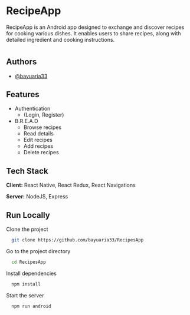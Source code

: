 
# RecipeApp

RecipeApp is an Android app designed to exchange and discover recipes for cooking various dishes. It enables users to share recipes, along with detailed ingredient and cooking instructions.

#
## Authors

- [@bayuaria33](https://github.com/bayuaria33)


## Features

- Authentication 
    * (Login, Register)
- B.R.E.A.D
    - Browse recipes
    - Read details
    - Edit recipes
    - Add recipes
    - Delete recipes


## Tech Stack

**Client:** React Native, React Redux, React Navigations

**Server:** NodeJS, Express


## Run Locally

Clone the project

```bash
  git clone https://github.com/bayuaria33/RecipesApp
```

Go to the project directory

```bash
  cd RecipesApp
```

Install dependencies

```bash
  npm install
```

Start the server

```bash
  npm run android
```

